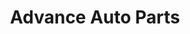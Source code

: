 ---
title: "Advance Auto Parts"
url: /lancaster/advance-auto-parts-east-main-street/
shop: Autoteile
---